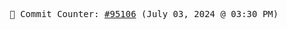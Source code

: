 <p align="center">
    <samp>
        📮 Commit Counter: <a href="https://github.com/Javascript-void0/Javascript-void0/commits/main">#95106</a> (July 03, 2024 @ 03:30 PM)
    </samp>
</p>